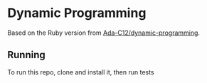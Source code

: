 # Dynamic Programming
Based on the Ruby version from [Ada-C12/dynamic-programming](https://github.com/Ada-C12/dynamic-programming).

## Running 
To run this repo, clone and install it, then run tests
